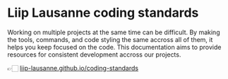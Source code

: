 # Liip Lausanne coding standards

Working on multiple projects at the same time can be difficult. By making the tools, commands, and code styling the same accross all of them, it helps you keep focused on the code. This documentation aims to provide resources for consistent development accross our projects.

👉🏻 [liip-lausanne.github.io/coding-standards](http://liip-lausanne.github.io/coding-standards)
